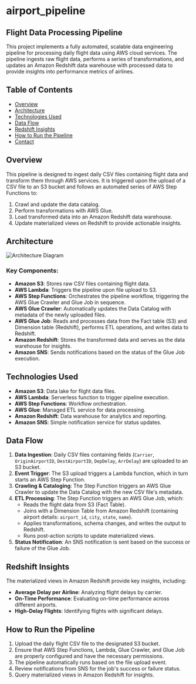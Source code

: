 # airport_pipeline
## Flight Data Processing Pipeline

This project implements a fully automated, scalable data engineering pipeline for processing daily flight data using AWS cloud services. The pipeline ingests raw flight data, performs a series of transformations, and updates an Amazon Redshift data warehouse with processed data to provide insights into performance metrics of airlines.

## Table of Contents
- [Overview](#overview)
- [Architecture](#architecture)
- [Technologies Used](#technologies-used)
- [Data Flow](#data-flow)
- [Redshift Insights](#redshift-insights)
- [How to Run the Pipeline](#how-to-run-the-pipeline)
- [Contact](#contact)

## Overview
This pipeline is designed to ingest daily CSV files containing flight data and transform them through AWS services. It is triggered upon the upload of a CSV file to an S3 bucket and follows an automated series of AWS Step Functions to:
1. Crawl and update the data catalog.
2. Perform transformations with AWS Glue.
3. Load transformed data into an Amazon Redshift data warehouse.
4. Update materialized views on Redshift to provide actionable insights.

## Architecture
![Architecture Diagram](path_to_diagram.png) <!-- Insert your architecture diagram here -->

### Key Components:
- **Amazon S3**: Stores raw CSV files containing flight data.
- **AWS Lambda**: Triggers the pipeline upon file upload to S3.
- **AWS Step Functions**: Orchestrates the pipeline workflow, triggering the AWS Glue Crawler and Glue Job in sequence.
- **AWS Glue Crawler**: Automatically updates the Data Catalog with metadata of the newly uploaded files.
- **AWS Glue Job**: Reads and processes data from the Fact table (S3) and Dimension table (Redshift), performs ETL operations, and writes data to Redshift.
- **Amazon Redshift**: Stores the transformed data and serves as the data warehouse for insights.
- **Amazon SNS**: Sends notifications based on the status of the Glue Job execution.

## Technologies Used
- **Amazon S3**: Data lake for flight data files.
- **AWS Lambda**: Serverless function to trigger pipeline execution.
- **AWS Step Functions**: Workflow orchestration.
- **AWS Glue**: Managed ETL service for data processing.
- **Amazon Redshift**: Data warehouse for analytics and reporting.
- **Amazon SNS**: Simple notification service for status updates.

## Data Flow
1. **Data Ingestion**: Daily CSV files containing fields (`Carrier`, `OriginAirportID`, `DestAirportID`, `DepDelay`, `ArrDelay`) are uploaded to an S3 bucket.
2. **Event Trigger**: The S3 upload triggers a Lambda function, which in turn starts an AWS Step Function.
3. **Crawling & Cataloging**: The Step Function triggers an AWS Glue Crawler to update the Data Catalog with the new CSV file's metadata.
4. **ETL Processing**: The Step Function triggers an AWS Glue Job, which:
   - Reads the flight data from S3 (Fact Table).
   - Joins with a Dimension Table from Amazon Redshift (containing airport details: `airport_id`, `city`, `state`, `name`).
   - Applies transformations, schema changes, and writes the output to Redshift.
   - Runs post-action scripts to update materialized views.
5. **Status Notification**: An SNS notification is sent based on the success or failure of the Glue Job.

## Redshift Insights
The materialized views in Amazon Redshift provide key insights, including:
- **Average Delay per Airline**: Analyzing flight delays by carrier.
- **On-Time Performance**: Evaluating on-time performance across different airports.
- **High-Delay Flights**: Identifying flights with significant delays.

## How to Run the Pipeline
1. Upload the daily flight CSV file to the designated S3 bucket.
2. Ensure that AWS Step Functions, Lambda, Glue Crawler, and Glue Job are properly configured and have the necessary permissions.
3. The pipeline automatically runs based on the file upload event.
4. Review notifications from SNS for the job's success or failure status.
5. Query materialized views in Amazon Redshift for insights.


